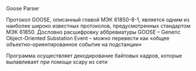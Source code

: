 Goose Parser

Протокол GOOSE, описанный главой МЭК 61850-8-1, является одним из наиболее широко известных протоколов,
предусмотренных стандартом МЭК 61850. Дословно расшифровку аббревиатуры GOOSE – Generic Object-Oriented Substation Event – можно перевести как «общее объектно-ориентированное событие на подстанции»

Программа осуществляет декодирование байтовых кадров, которые вылавливает при помощи scapy из сети

